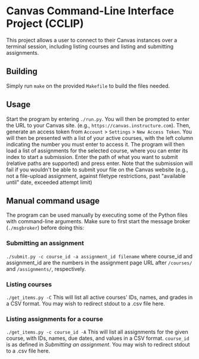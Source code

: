 # Canvas Command-Line Interface Project (CCLIP)
This project allows a user to connect to their Canvas instances over a terminal session, including listing courses and listing and submitting assignments.
## Building
Simply run `make` on the provided `Makefile` to build the files needed.
## Usage
Start the program by entering `./run.py`. You will then be prompted to enter the URL to your Canvas site. (e.g., `https://canvas.instructure.com`). Then, generate an access token from `Account` > `Settings` > `New Access Token`. You will then be presented with a list of your active courses, with the left column indicating the number you must enter to access it. The program will then load a list of assignments for the selected course, where you can enter its index to start a submission. Enter the path of what you want to submit (relative paths are supported) and press enter. Note that the submission will fail if you wouldn't be able to submit your file on the Canvas website (e.g., not a file-upload assignment, against filetype restrictions, past "available until" date, exceeded attempt limit)
## Manual command usage
The program can be used manually by executing some of the Python files with command-line arguments. Make sure to first start the message broker (`./msgbroker`) before doing this:
### Submitting an assignment
`./submit.py -c course_id -a assignment_id filename`
where course_id and assignment_id are the numbers in the assignment page URL after `/courses/` and `/assignments/`, respectively.
### Listing courses
`./get_items.py -C`
This will list all active courses' IDs, names, and grades in a CSV format. You may wish to redirect stdout to a .csv file here.
### Listing assignments for a course
`./get_items.py -c course_id -A`
This will list all assignments for the given course, with IDs, names, due dates, and values in a CSV format. `course_id` is as defined in *Submitting an assignment*. You may wish to redirect stdout to a .csv file here.